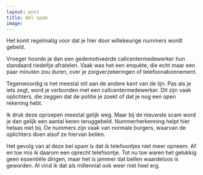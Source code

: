 ```yaml
---
layout: post
title: Bel spam
image:
---
```


Het komt regelmatig voor dat je hier door willekeurige nummers wordt gebeld.

Vroeger hoorde je dan een gedemotiveerde callcentermedewerker hun standaard riedeltje afratelen. Vaak was het een enquête, die echt maar een paar minuten zou duren, over je zorgverzekeringen of telefoonabonnement.

Tegenwoordig is het meestal stil aan de andere kant van de lijn. Pas als je iets zegt, word je verbonden met een callcentermedewerker. Dit zijn vaak oplichters, die zeggen dat de politie je zoekt of dat je nog een open rekening hebt.

Ik druk deze oproepen meestal gelijk weg. Maar bij de nieuwste scam word je dan gelijk een aantal keren teruggebeld. Nummerherkenning helpt hier helaas niet bij. De nummers zijn vaak van normale burgers, waarvan de oplichters doen alsof ze hiervan bellen.

Het gevolg van al deze bel spam is dat ik telefoontjes niet meer opneem. Af en toe mis ik daarom een oprecht telefoontje. Tot nu toe waren het gelukkig geen essentiële dingen, maar het is jammer dat bellen waardeloos is geworden. Al vind ik dat als millennial ook weer niet heel erg.
